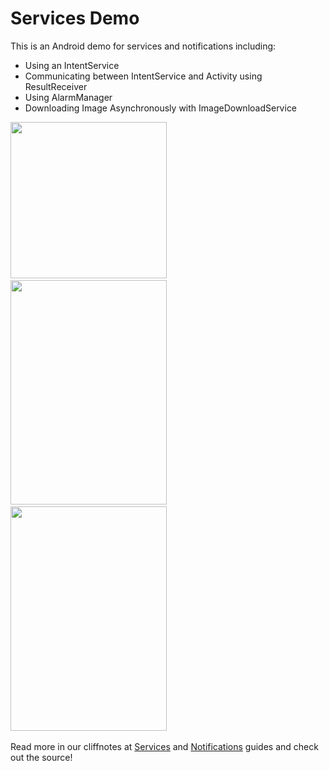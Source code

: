 # Services Demo

This is an Android demo for services and notifications including:

 * Using an IntentService
 * Communicating between IntentService and Activity using ResultReceiver
 * Using AlarmManager
 * Downloading Image Asynchronously with ImageDownloadService

<img src="http://i.imgur.com/4JbNV99.png" width="250" />&nbsp;
<img src="http://i.imgur.com/0E7ec12.png" width="250" height="359" />&nbsp;
<img src="http://i.imgur.com/PxPfWK0.png" width="250" height="359" />&nbsp;

Read more in our cliffnotes at [Services](https://github.com/thecodepath/android_guides/wiki/Starting-Background-Services) and [Notifications](https://github.com/thecodepath/android_guides/wiki/Notifications) guides and check out the source!
